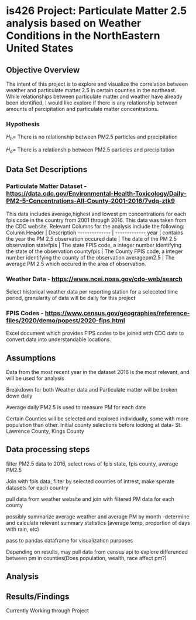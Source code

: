 # is426 Project: Particulate Matter 2.5 analysis based on Weather Conditions in the NorthEastern United States 

## Objective Overview
The intent of this project is to explore and visualize the correlation between weather and particulate matter 2.5 in certain counties in the northeast. While relationships between particulate matter and weather have already been identified, I would like explore if there is any relationship between amounts of percipitation and particulate matter concentrations. 

### Hypothesis

$H_0$= There is no relationship between PM2.5 particles and precipitation


$H_a$= There is a relationship between PM2.5 particles and precipitation


## Data Set Descriptions
### Particulate Matter Dataset - https://data.cdc.gov/Environmental-Health-Toxicology/Daily-PM2-5-Concentrations-All-County-2001-2016/7vdq-ztk9

This data includes average,highest and lowest pm concentrations for each fpis code in the country from 2001 through 2016. This data was taken from the CDC website. Relevant Columns for the analysis include the following: 
Column Header | Description
  -------------- | -------------
year | contains the year the PM 2.5 observation occured
date | The date of the PM 2.5 observation
statefpis | The state FPIS code, a integer number identifying the state of the observation
countyfpis | The County FPIS code, a integer number identifying the county of the observation
averagepm2.5 | The average PM 2.5 which occured in the area of observation.

### Weather Data - https://www.ncei.noaa.gov/cdo-web/search

Select historical weather data per reporting station for a seleceted time period, granularity of data will be daily for this project

### FPIS Codes - https://www.census.gov/geographies/reference-files/2020/demo/popest/2020-fips.html

Excel document which provides FIPS codes to be joined with CDC data to convert data into understandable locations.

## Assumptions 

Data from the most recent year in the dataset 2016 is the most relevant, and will be used for analysis

Breakdown for both Weather data and Particulate matter will be broken down daily

Average daily PM2.5 is used to measure PM for each date

Certain Counties will be selected and explored individually, some with more population than other. 
Initial county selections before looking at data- St. Lawrence County, Kings County

## Data processing steps
filter PM2.5 data to 2016, select rows of fpis state, fpis county, average PM2.5

Join with fpis data, filter by selected counties of intrest, make sperate datasets for each country

pull data from weather website and join with filtered PM data for each county

possibly summarize average weather and average PM by month -determine and calculate relevant summary statistics (average temp, proportion of days with rain, etc)

pass to pandas dataframe for visualization purposes

Depending on results, may pull data from census api to explore differenced between pm in counties(Does population, wealth, race affect pm?)

## Analysis

## Results/Findings
Currently Working through Project
